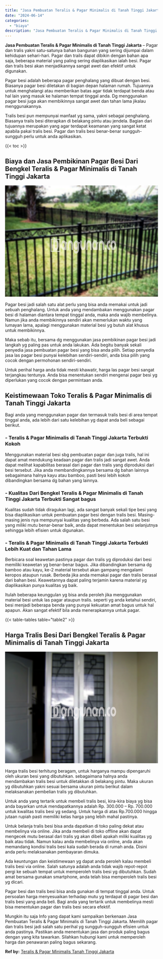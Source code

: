 ```yaml
---
title: "Jasa Pembuatan Teralis & Pagar Minimalis di Tanah Tinggi Jakarta"
date: "2024-06-14"
categories: 
  - "biaya"
description: "Jasa Pembuatan Teralis & Pagar Minimalis di Tanah Tinggi Jakarta. Mungkin itu saja Info yang dapat kami sampaikan berkenaan Jasa Pembuatan Teralis & Pagar Mi..."
---
```


**Jasa Pembuatan Teralis & Pagar Minimalis di Tanah Tinggi Jakarta** – Pagar dan tralis yakni satu-satunya bahan bangunan yang sering dijumpai dalam kehidupan sehari-hari. Pagar dan trails dapat dibikin dengan bahan apa saja, beberapa material yang paling sering diaplikasikan ialah besi. Pagar dan trails besi akan menjadikannya sangat awet dan efektif untuk digunakan.

Pagar besi adalah beberapa pagar penghalang yang dibuat dengan besi. Biasanya pagar besi diletakan di bagian depan halaman rumah. Tujuannya untuk menghalangi atau memberikan batas agar tidak terdapat benda atau hal lain yang masuk ke halaman tempat tinggal anda. Dg menggunakan pagar besi juga akan membikinnya sangat awet dan tahan lama jikalau menggunakannya.

Tralis besi pun mempunyai manfaat yg sama, yakni sebagai penghalang. Biasanya trails besi diterapkan di belakang pintu atau jendela. Bagian dari tujuannya merupakan yang agar terdapat keamanan yang sangat ketat apabila pakai tralis besi. Pagar dan tralis besi benar-benar sungguh-sungguh perlu untuk anda aplikasikan.

{{< toc >}}

## Biaya dan Jasa Pembikinan Pagar Besi Dari Bengkel Teralis & Pagar Minimalis di Tanah Tinggi Jakarta

![Jasa Pembuatan Teralis & Pagar Minimalis di Tanah Tinggi Jakarta](/images/pagar-minimalis-murah-44.png)

Pagar besi jadi salah satu alat perlu yang bisa anda memakai untuk jadi sebuah penghalang. Untuk anda yang mendambakan menggunakan pagar besi di halaman diantara tempat tinggal anda, maka anda wajib membelinya. Namun jika anda membikinnya sendiri akan memerlukan waktu yang lumayan lama, apalagi menggunakan material besi yg butuh alat khusus untuk membikinnya.

Maka sebab itu, bersama dg menggunakan jasa pembikinan pagar besi jadi langkah yg paling pas untuk anda lakukan. Ada begitu banyak sekali penyedia jasa pembuatan pagar besi yang bisa anda pilih. Setiap penyedia jasa las pagar besi punyai kelebihan sendiri-sendiri, anda bisa pilih yang cocok dengan permohonan sendiri-sendiri.

Untuk perihal harga anda tidak mesti khawatir, harga las pagar besi sangat terjangkau tentunya. Anda bisa menentukan sendiri mengenai pagar besi yg diperlukan yang cocok dengan permintaan anda.

## Keistimewaan Toko Teralis & Pagar Minimalis di Tanah Tinggi Jakarta

Bagi anda yang menggunakan pagar dan termasuk tralis besi di area tempat tinggal anda, ada lebih dari satu kelebihan yg dapat anda beli sebagai berikut.

### \- Teralis & Pagar Minimalis di Tanah Tinggi Jakarta Terbukti Kokoh

Menggunakan material besi sbg pembuatan pagar dan juga tralis, hal ini dapat amat mendukung keadaan pagar dan tralis jadi sangat awet. Anda dapat melihat kapabilitas berasal dari pagar dan tralis yang diproduksi dari besi tersebut. Jika anda membandingkannya bersama dg bahan lainnya sebagaimana halnya kayu atau bamboo, pasti besi lebih kokoh dibandingkan bersama dg bahan yang lainnya.

### \- Kualitas Dari Bengkel Teralis & Pagar Minimalis di Tanah Tinggi Jakarta Terbukti Sangat bagus

Kualitas sudah tidak diragukan lagi, ada sangat banyak sekali tipe besi yang bisa diaplikasikan untuk pembuatan pagar besi dengan tralis besi. Masing-masing jenis nya mempunyai kualitas yang berbeda. Ada salah satu besi yang miliki mutu benar-benar baik, anda dapat menentukan besi selanjutnya sehingga lebih efisien untuk digunakan.

### \- Teralis & Pagar Minimalis di Tanah Tinggi Jakarta Terbukti Lebih Kuat dan Tahan Lama

Berbicara soal keawetan pastinya pagar dan tralis yg diproduksi dari besi memiliki keawetan yg benar-benar bagus. Jika dibandingkan bersama dg bamboo atau kayu, ke-2 material tersebut akan gampang mengalami keropos ataupun rusak. Berbeda jika anda memakai pagar dan tralis berasal dari bahan besi. Keawetannya dapat paling terjamin karena material yg diaplikasikan punya kualitas yg baik.

Itulah beberapa keunggulan yg bisa anda peroleh jika menggunakan material besi untuk las pagar ataupun tralis. seperti yg anda ketahui sendiri, besi menjadi beberapa benda yang punyai kekuatan amat bagus untuk hal apapun. Akan sangat efektif bila anda menerapkannya untuk pagar.

{{< table-tables table="table2" >}}

## Harga Tralis Besi Dari Bengkel Teralis & Pagar Minimalis di Tanah Tinggi Jakarta

![Jasa Pembuatan Teralis & Pagar Minimalis di Tanah Tinggi Jakarta](/images/teralis-minimalis-murah-03.png)

Harga tralis besi terhitung beragam, untuk harganya mampu dipengaruhi oleh ukuran besi yang dibutuhkan. sebagaimana halnya anda mendambakan tralis besi untuk diletakkan di belakang pintu. Maka ukuran yg dibutuhkan yakni sesuai bersama ukuran pintu berikut dalam melaksanakan pembelian tralis yg dibutuhkan.

Untuk anda yang tertarik untuk membeli tralis besi, kira-kira biaya yg bisa anda bayarkan untuk mendapatkannya adalah Rp. 300.000 – Rp. 700.000 untuk kwalitas tralis besi yg sedang. Untuk harga di atas Rp.700.000 hingga jutaan rupiah pasti memiliki kelas harga yang lebih mahal pastinya.

Untuk belanja tralis besi bisa anda dapatkan di toko paling dekat atau membelinya via online. Jika anda membeli di toko offline akan dapat mengecek mutu berasal dari tralis yg akan dibeli apakah miliki kualitas yg baik atau tidak. Namun kalau anda membelinya via online, anda akan memandang kondisi tralis besi kala sudah berada di rumah anda. Disini anda perlu melaksanakan pembayaran dimuka.

Ada keuntungan dan keistimewaan yg dapat anda peroleh kalau membeli tralis besi via online. Salah satunya adalah anda tidak wajib repot-repot pergi ke sebuah tempat untuk memperoleh tralis besi yg dibutuhkan. Sudah amat bersama gunakan smartphone, anda telah bisa memperoleh tralis besi yg dicari.

Pagar besi dan tralis besi bisa anda gunakan di tempat tinggal anda. Untuk persoalan harga menyesuaikan terhadap mutu yg terdapat di pagar besi dan tralis besi yang anda beli. Bagi anda yang tertarik untuk membelinya mesti bisa menentukan pagar dan tralis besi secara efektif.

Mungkin itu saja Info yang dapat kami sampaikan berkenaan Jasa Pembuatan Teralis & Pagar Minimalis di Tanah Tinggi Jakarta. Memilih pagar dan tralis besi jadi salah satu perihal yg sungguh-sungguh efisien untuk anda pastinya. Pastikan anda menentukan jasa dan produk paling bagus dengan yang kita tawarkan. Silahkan hubungi kami untuk memperoleh harga dan penawaran paling bagus sekarang.

**Ref by:** [Teralis & Pagar Minimalis Tanah Tinggi Jakarta](https://id.wikipedia.org/wiki/Teralis)
